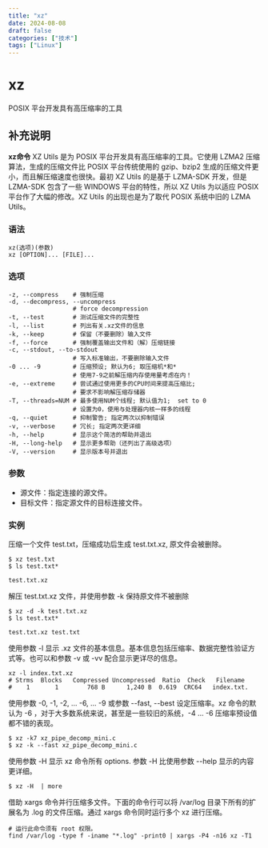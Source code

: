 ```yaml
---
title: "xz"
date: 2024-08-08
draft: false
categories: ["技术"]
tags: ["Linux"]
---
```

xz
===

POSIX 平台开发具有高压缩率的工具

## 补充说明

**xz命令** XZ Utils 是为 POSIX 平台开发具有高压缩率的工具。它使用 LZMA2 压缩算法，生成的压缩文件比 POSIX 平台传统使用的 gzip、bzip2 生成的压缩文件更小，而且解压缩速度也很快。最初 XZ Utils 的是基于 LZMA-SDK 开发，但是 LZMA-SDK 包含了一些 WINDOWS 平台的特性，所以 XZ Utils 为以适应 POSIX 平台作了大幅的修改。XZ Utils 的出现也是为了取代 POSIX 系统中旧的 LZMA Utils。

### 语法

```shell
xz(选项)(参数)
xz [OPTION]... [FILE]...
```

### 选项

```shell
-z, --compress    # 强制压缩
-d, --decompress, --uncompress
                  # force decompression
-t, --test        # 测试压缩文件的完整性
-l, --list        # 列出有关.xz文件的信息
-k, --keep        # 保留（不要删除）输入文件
-f, --force       # 强制覆盖输出文件和（解）压缩链接
-c, --stdout, --to-stdout
                  # 写入标准输出，不要删除输入文件
-0 ... -9         # 压缩预设; 默认为6; 取压缩机*和*
                  # 使用7-9之前解压缩内存使用量考虑在内！
-e, --extreme     # 尝试通过使用更多的CPU时间来提高压缩比;
                  # 要求不影响解压缩存储器
-T, --threads=NUM # 最多使用NUM个线程; 默认值为1;  set to 0
                  # 设置为0，使用与处理器内核一样多的线程
-q, --quiet       # 抑制警告; 指定两次以抑制错误
-v, --verbose     # 冗长; 指定两次更详细
-h, --help        # 显示这个简洁的帮助并退出
-H, --long-help   # 显示更多帮助（还列出了高级选项）
-V, --version     # 显示版本号并退出
```

### 参数

* 源文件：指定连接的源文件。
* 目标文件：指定源文件的目标连接文件。

### 实例

压缩一个文件 test.txt，压缩成功后生成 test.txt.xz, 原文件会被删除。

```shell
$ xz test.txt
$ ls test.txt*

test.txt.xz
```

解压 test.txt.xz 文件，并使用参数 -k 保持原文件不被删除

```shell
$ xz -d -k test.txt.xz
$ ls test.txt*

test.txt.xz test.txt
```

使用参数 -l 显示 .xz 文件的基本信息。基本信息包括压缩率、数据完整性验证方式等。也可以和参数 -v 或 -vv 配合显示更详尽的信息。

```shell
xz -l index.txt.xz
# Strms  Blocks   Compressed Uncompressed  Ratio  Check   Filename
#    1       1        768 B      1,240 B  0.619  CRC64   index.txt.
```

使用参数 -0, -1, -2, … -6, … -9 或参数 --fast, --best 设定压缩率。xz 命令的默认为 -6 ，对于大多数系统来说，甚至是一些较旧的系统，-4 … -6 压缩率预设值都不错的表现。

```shell
$ xz -k7 xz_pipe_decomp_mini.c
$ xz -k --fast xz_pipe_decomp_mini.c
```

使用参数 -H 显示 xz 命令所有 options. 参数 -H 比使用参数 --help 显示的内容更详细。

```shell
$ xz -H  | more
```

借助 xargs 命令并行压缩多文件。下面的命令行可以将 /var/log 目录下所有的扩展名为 .log 的文件压缩。通过 xargs 命令同时运行多个 xz 进行压缩。

```shell
# 运行此命令须有 root 权限。
find /var/log -type f -iname "*.log" -print0 | xargs -P4 -n16 xz -T1
```
